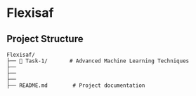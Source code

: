 # Flexisaf

## Project Structure

```
Flexisaf/
├── 📂 Task-1/       # Advanced Machine Learning Techniques
├──               
├──
├──
├── README.md        # Project documentation
```
